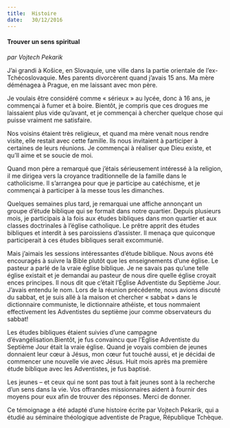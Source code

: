 ```yaml
---
title:  Histoire
date:   30/12/2016
---
```


#### Trouver un sens spiritual 

_par Vojtech Pekarik_ 

J’ai grandi à Košice, en Slovaquie, une ville dans la partie orientale de l’ex-Tchécoslovaquie. Mes parents divorcèrent quand j’avais 15 ans. Ma mère déménagea à Prague, en me laissant avec mon père. 

Je voulais être considéré comme « sérieux » au lycée, donc à 16 ans, je commençai à fumer et à boire. Bientôt, je compris que ces drogues me laissaient plus vide qu’avant, et je commençai à chercher quelque chose qui puisse vraiment me satisfaire. 

Nos voisins étaient très religieux, et quand ma mère venait nous rendre visite, elle restait avec cette famille. Ils nous invitaient à participer à certaines de leurs réunions. Je commençai à réaliser que Dieu existe, et qu’Il aime et se soucie de moi. 

Quand mon père a remarqué que j’étais sérieusement intéressé à la religion, il me dirigea vers la croyance traditionnelle de la famille dans le catholicisme. Il s’arrangea pour que je participe au catéchisme, et je commençai à participer à la messe tous les dimanches. 

Quelques semaines plus tard, je remarquai une affiche annonçant un groupe d’étude biblique qui se formait dans notre quartier. Depuis plusieurs mois, je participais à la fois aux études bibliques dans mon quartier et aux classes doctrinales à l’église catholique. Le prêtre apprit des études bibliques et interdit à ses paroissiens d’assister. Il menaça que quiconque participerait à ces études bibliques serait excommunié. 

Mais j’aimais les sessions intéressantes d’étude biblique. Nous avons été encouragés à suivre la Bible plutôt que les enseignements d’une église. Le pasteur a parlé de la vraie église biblique. Je ne savais pas qu’une telle église existait et je demandai au pasteur de nous dire quelle église croyait ences principes. Il nous dit que c’était l’Église Adventiste du Septième Jour. J’avais entendu le nom. Lors de la réunion précédente, nous avions discuté du sabbat, et je suis allé à la maison et chercher « sabbat » dans le dictionnaire communiste, le dictionnaire athéiste, et tous nommaient effectivement les Adventistes du septième jour comme observateurs du sabbat! 

Les études bibliques étaient suivies d’une campagne d’évangélisation.Bientôt, je fus convaincu que l’Église Adventiste du Septième Jour était la vraie église. Quand je voyais combien de jeunes donnaient leur cœur à Jésus, mon cœur fut touché aussi, et je décidai de commencer une nouvelle vie avec Jésus. Huit mois après ma première étude biblique avec les Adventistes, je fus baptisé. 

Les jeunes – et ceux qui ne sont pas tout à fait jeunes sont à la recherche d’un sens dans la vie. Vos offrandes missionnaires aident à fournir des moyens pour eux afin de trouver des réponses. Merci de donner. 

Ce témoignage a été adapté d’une histoire écrite par Vojtech Pekarik, qui a étudié au séminaire théologique adventiste de Prague, République Tchèque. 